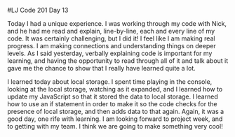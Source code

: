 #LJ Code 201 Day 13

Today I had a unique experience. I was working through my code with Nick, and he had me read and explain, line-by-line, each and every line of my code. It was certainly challenging, but I did it! I feel like I am making real progress. I am making connections and understanding things on deeper levels. As I said yesterday, verbally explaining code is important for my learning, and having the opportunity to read through all of it and talk about it gave me the chance to show that I really have learned quite a lot. 

I learned today about local storage. I spent time playing in the console, looking at the local storage, watching as it expanded, and I learned how to update my JavaScript so that it stored the data to local storage. I learned how to use an if statement in order to make it so the code checks for the presence of local storage, and then adds data to that again. Again, it was a good day, one rife with learning. I am looking forward to project week, and to getting with my team. I think we are going to make something very cool! 